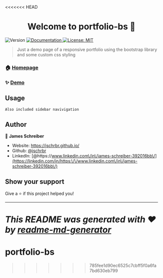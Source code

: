 <<<<<<< HEAD
<h1 align="center">Welcome to portfolio-bs 👋</h1>
<p>
  <img alt="Version" src="https://img.shields.io/badge/version-00.01-blue.svg?cacheSeconds=2592000" />
  <a href="https://www.github.com/jschrbr/portfolio-bs/" target="_blank">
    <img alt="Documentation" src="https://img.shields.io/badge/documentation-yes-brightgreen.svg" />
  </a>
  <a href="#" target="_blank">
    <img alt="License: MIT" src="https://img.shields.io/badge/License-MIT-yellow.svg" />
  </a>
</p>

> Just a demo page of a responsive portfolio using the bootstrap library and some custom css styling

### 🏠 [Homepage](https://jschrbr.github.io/portfolio-bs/)

### ✨ [Demo](https://jschrbr.github.io/portfolio-bs/)

## Usage

```sh
Also included sidebar navivigation
```

## Author

👤 **James Schreiber**

* Website: https://jschrbr.github.io/
* Github: [@jschrbr](https://github.com/jschrbr)
* LinkedIn: [@https:\/\/www.linkedin.com\/in\/james-schreiber-392016bb\/](https://linkedin.com/in/https:\/\/www.linkedin.com\/in\/james-schreiber-392016bb\/)

## Show your support

Give a ⭐️ if this project helped you!

***
_This README was generated with ❤️ by [readme-md-generator](https://github.com/kefranabg/readme-md-generator)_
=======
# portfolio-bs
>>>>>>> 785fee1d90ec6525c7cbff5f0a6fa7bd630eb799
